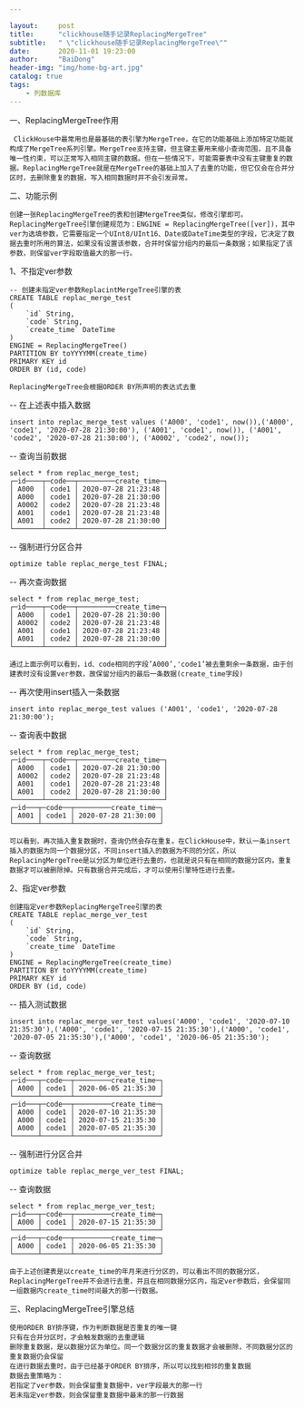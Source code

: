 ```yaml
---

layout:     post
title:      "clickhouse随手记录ReplacingMergeTree"
subtitle:   " \"clickhouse随手记录ReplacingMergeTree\""
date:       2020-11-01 19:23:00
author:     "BaiDong"
header-img: "img/home-bg-art.jpg"
catalog: true
tags:
    - 列数据库
---
```


一、ReplacingMergeTree作用

    ​ ClickHouse中最常用也是最基础的表引擎为MergeTree，在它的功能基础上添加特定功能就构成了MergeTree系列引擎。MergeTree支持主键，但主键主要用来缩小查询范围，且不具备唯一性约束，可以正常写入相同主键的数据。但在一些情况下，可能需要表中没有主键重复的数据。ReplacingMergeTree就是在MergeTree的基础上加入了去重的功能，但它仅会在合并分区时，去删除重复的数据，写入相同数据时并不会引发异常。

二、功能示例

    创建一张ReplacingMergeTree的表和创建MergeTree类似，修改引擎即可。ReplacingMergeTree引擎创建规范为：ENGINE = ReplacingMergeTree([ver])，其中ver为选填参数，它需要指定一个UInt8/UInt16、Date或DateTime类型的字段，它决定了数据去重时所用的算法，如果没有设置该参数，合并时保留分组内的最后一条数据；如果指定了该参数，则保留ver字段取值最大的那一行。

1、不指定ver参数

    -- 创建未指定ver参数ReplacintMergeTree引擎的表
    CREATE TABLE replac_merge_test
    (
        `id` String, 
        `code` String, 
        `create_time` DateTime
    )
    ENGINE = ReplacingMergeTree()
    PARTITION BY toYYYYMM(create_time)
    PRIMARY KEY id
    ORDER BY (id, code)

    ReplacingMergeTree会根据ORDER BY所声明的表达式去重

-- 在上述表中插入数据

    insert into replac_merge_test values ('A000', 'code1', now()),('A000', 'code1', '2020-07-28 21:30:00'), ('A001', 'code1', now()), ('A001', 'code2', '2020-07-28 21:30:00'), ('A0002', 'code2', now());
-- 查询当前数据

    select * from replac_merge_test;
    ┌─id────┬─code──┬─────────create_time─┐
    │ A000  │ code1 │ 2020-07-28 21:23:48 │
    │ A000  │ code1 │ 2020-07-28 21:30:00 │
    │ A0002 │ code2 │ 2020-07-28 21:23:48 │
    │ A001  │ code1 │ 2020-07-28 21:23:48 │
    │ A001  │ code2 │ 2020-07-28 21:30:00 │
    └───────┴───────┴─────────────────────┘

-- 强制进行分区合并

    optimize table replac_merge_test FINAL;
-- 再次查询数据

    select * from replac_merge_test;
    ┌─id────┬─code──┬─────────create_time─┐
    │ A000  │ code1 │ 2020-07-28 21:30:00 │
    │ A0002 │ code2 │ 2020-07-28 21:23:48 │
    │ A001  │ code1 │ 2020-07-28 21:23:48 │
    │ A001  │ code2 │ 2020-07-28 21:30:00 │
    └───────┴───────┴─────────────────────┘

    通过上面示例可以看到，id、code相同的字段’A000’,'code1’被去重剩余一条数据，由于创建表时没有设置ver参数，故保留分组内的最后一条数据(create_time字段)

-- 再次使用insert插入一条数据

    insert into replac_merge_test values ('A001', 'code1', '2020-07-28 21:30:00');

-- 查询表中数据

    select * from replac_merge_test;
    ┌─id────┬─code──┬─────────create_time─┐
    │ A000  │ code1 │ 2020-07-28 21:30:00 │
    │ A0002 │ code2 │ 2020-07-28 21:23:48 │
    │ A001  │ code1 │ 2020-07-28 21:23:48 │
    │ A001  │ code2 │ 2020-07-28 21:30:00 │
    └───────┴───────┴─────────────────────┘
    ┌─id───┬─code──┬─────────create_time─┐
    │ A001 │ code1 │ 2020-07-28 21:30:00 │
    └──────┴───────┴─────────────────────┘

    可以看到，再次插入重复数据时，查询仍然会存在重复。在ClickHouse中，默认一条insert插入的数据为同一个数据分区，不同insert插入的数据为不同的分区，所以ReplacingMergeTree是以分区为单位进行去重的，也就是说只有在相同的数据分区内，重复数据才可以被删除掉。只有数据合并完成后，才可以使用引擎特性进行去重。

2、指定ver参数

    创建指定ver参数ReplacingMergeTree引擎的表
    CREATE TABLE replac_merge_ver_test
    (
        `id` String, 
        `code` String, 
        `create_time` DateTime
    )
    ENGINE = ReplacingMergeTree(create_time)
    PARTITION BY toYYYYMM(create_time)
    PRIMARY KEY id
    ORDER BY (id, code)

-- 插入测试数据

    insert into replac_merge_ver_test values('A000', 'code1', '2020-07-10 21:35:30'),('A000', 'code1', '2020-07-15 21:35:30'),('A000', 'code1', '2020-07-05 21:35:30'),('A000', 'code1', '2020-06-05 21:35:30');

-- 查询数据

    select * from replac_merge_ver_test;
    ┌─id───┬─code──┬─────────create_time─┐
    │ A000 │ code1 │ 2020-06-05 21:35:30 │
    └──────┴───────┴─────────────────────┘
    ┌─id───┬─code──┬─────────create_time─┐
    │ A000 │ code1 │ 2020-07-10 21:35:30 │
    │ A000 │ code1 │ 2020-07-15 21:35:30 │
    │ A000 │ code1 │ 2020-07-05 21:35:30 │
    └──────┴───────┴─────────────────────┘

-- 强制进行分区合并

    optimize table replac_merge_ver_test FINAL;

-- 查询数据

    select * from replac_merge_ver_test;
    ┌─id───┬─code──┬─────────create_time─┐
    │ A000 │ code1 │ 2020-07-15 21:35:30 │
    └──────┴───────┴─────────────────────┘
    ┌─id───┬─code──┬─────────create_time─┐
    │ A000 │ code1 │ 2020-06-05 21:35:30 │
    └──────┴───────┴─────────────────────┘

    由于上述创建表是以create_time的年月来进行分区的，可以看出不同的数据分区，ReplacingMergeTree并不会进行去重，并且在相同数据分区内，指定ver参数后，会保留同一组数据内create_time时间最大的那一行数据。

三、ReplacingMergeTree引擎总结

    使用ORDER BY排序键，作为判断数据是否重复的唯一键
    只有在合并分区时，才会触发数据的去重逻辑
    删除重复数据，是以数据分区为单位。同一个数据分区的重复数据才会被删除，不同数据分区的重复数据仍会保留
    在进行数据去重时，由于已经基于ORDER BY排序，所以可以找到相邻的重复数据
    数据去重策略为：
    若指定了ver参数，则会保留重复数据中，ver字段最大的那一行
    若未指定ver参数，则会保留重复数据中最末的那一行数据
